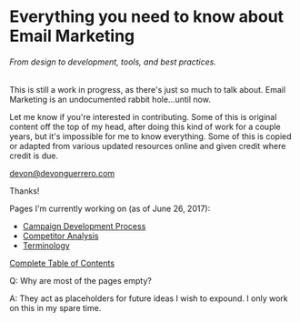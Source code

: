 # Everything you need to know about Email Marketing

###### From design to development, tools, and best practices.

This is still a work in progress, as there's just so much to talk about. Email Marketing is an undocumented rabbit hole...until now.

Let me know if you're interested in contributing. Some of this is original content off the top of my head, after doing this kind of work for a couple years, but it's impossible for me to know everything. Some of this is copied or adapted from various updated resources online and given credit where credit is due.

devon@devonguerrero.com

Thanks!

Pages I'm currently working on  \(as of June 26, 2017\):

* [Campaign Development Process](https://papagunit.gitbooks.io/the-comprehensive-email-marketing-reference/content/email-campaign-development-process.html)
* [Competitor Analysis](https://papagunit.gitbooks.io/the-comprehensive-email-marketing-reference/content/competitor-analysis.html)
* [Terminology](https://papagunit.gitbooks.io/the-comprehensive-email-marketing-reference/content/terminology-semantics.html)

[Complete Table of Contents](/SUMMARY.md)

Q: Why are most of the pages empty?

A: They act as placeholders for future ideas I wish to expound. I only work on this in my spare time.

